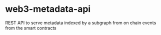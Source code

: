 # web3-metadata-api
REST API to serve metadata indexed by a subgraph from on chain events from the smart contracts
